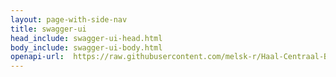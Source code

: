 ```yaml
---
layout: page-with-side-nav
title: swagger-ui
head_include: swagger-ui-head.html
body_include: swagger-ui-body.html
openapi-url:  https://raw.githubusercontent.com/melsk-r/Haal-Centraal-BRP-Update-API/master/api-specificatie/openapi.yaml
---
```

<div id="swagger-ui"></div>

